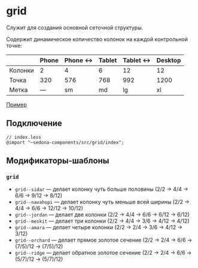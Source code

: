 # grid

Служит для создания основной сеточной структуры.

Содержит динамическое количество колонок на каждой контрольной точке:

|         | Phone | Phone ↔ | Tablet | Tablet ↔ | Desktop |
| ------- | ----- | ------- | ------ | -------- | ------- |
| Колонки | 2     | 4       | 6      | 12       | 12      |
| Точка   | 320   | 576     | 768    | 992      | 1200    |
| Метка   | —     | sm      | md     | lg       | xl      |

[Пример](https://getsedona.github.io/sedona-components/grid.html)

## Подключение

```less
// index.less
@import "~sedona-components/src/grid/index";
```

## Модификаторы-шаблоны

### `grid`

* `grid--sidar` — делает колонку чуть больше половины (2/2 → 4/4 → 6/6 → 9/12 → 8/12)
* `grid--navahopi` — делает колонку чуть меньше всей ширины (2/2 → 4/4 → 6/6 → 12/12 → 10/12)
* `grid--jordan` — делает две колонки (2/2 → 4/4 → 6/6 → 6/12 → 6/12)
* `grid--meskit` — делает три колонки (2/2 → 4/4 → 3/6 → 4/12 → 4/12)
* `grid--amara` — делает четыре колонки (2/2 → 2/4 → 3/6 → 4/12 → 3/12)
* `grid--orchard` — делает прямое золотое сечение (2/2 → 2/4 → 6/6 → (7/5)/12 → (7/5)/12)
* `grid--ridge` — делает обратное золотое сечение (2/2 → 2/4 → 6/6 → (5/7)/12 → (5/7)/12)
